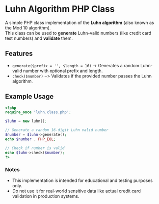 # Luhn Algorithm PHP Class

A simple PHP class implementation of the **Luhn algorithm** (also known as the Mod 10 algorithm).  
This class can be used to **generate** Luhn-valid numbers (like credit card test numbers) and **validate** them.

## Features
- `generate($prefix = '', $length = 16)` → Generates a random Luhn-valid number with optional prefix and length.  
- `check($number)` ‒> Validates if the provided number passes the Luhn algorithm.

## Example Usage
```php
<?php
require_once 'luhn.class.php';

$luhn = new luhn();

// Generate a random 16-digit Luhn valid number
$number = $luhn->generate();
echo $number . PHP_EOL;

// Check if number is valid
echo $luhn->check($number);
?>
```

### Notes
- This implementation is intended for educational and testing purposes only.
- Do not use it for real-world sensitive data like actual credit card validation in production systems.
